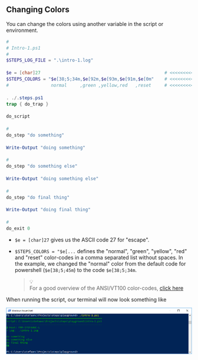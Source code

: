 ## Changing Colors

You can change the colors using another variable in the script or environment.

```powershell
#
# Intro-1.ps1
#
$STEPS_LOG_FILE = ".\intro-1.log"

$e = [char]27                                               # <<<<<<<<<<<<<<<<<<
$STEPS_COLORS = "$e[38;5;34m,$e[92m,$e[93m,$e[91m,$e[0m"    # <<<<<<<<<<<<<<<<<<
#                normal     ,green ,yellow,red   ,reset     # <<<<<<<<<<<<<<<<<<

. ./.steps.ps1
trap { do_trap }

do_script

#
do_step "do something"

Write-Output "doing something"

#
do_step "do something else"

Write-Output "doing something else"

#
do_step "do final thing"

Write-Output "doing final thing"

#
do_exit 0
```

- `$e = [char]27` gives us the ASCII code 27 for "escape".
- `$STEPS_COLORS = "$e[...` defines the "normal", "green", "yellow", "red" and "reset" color-codes in a comma separated list without spaces.  In the example, we changed the "normal" color from the default code for powershell (`$e[38;5;45m`) to the code `$e[38;5;34m`.

  > :bulb:  
  > For a good overview of the ANSI/VT100 color-codes, [click here](https://misc.flogisoft.com/bash/tip_colors_and_formatting)

When running the script, our terminal will now look something like

![intro-1.colors.png](./screenshots/intro-1.colors.png)
